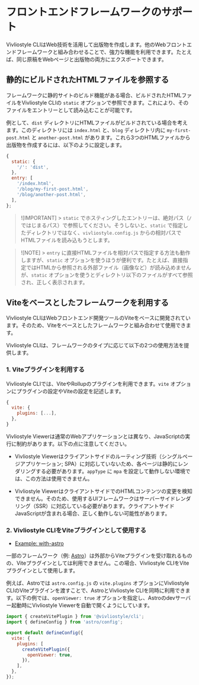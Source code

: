# フロントエンドフレームワークのサポート

Vivliostyle CLIはWeb技術を活用して出版物を作成します。他のWebフロントエンドフレームワークと組み合わせることで、強力な機能を利用できます。たとえば、同じ原稿をWebページと出版物の両方にエクスポートできます。

## 静的にビルドされたHTMLファイルを参照する

フレームワークに静的サイトのビルド機能がある場合、ビルドされたHTMLファイルをVivliostyle CLIの `static` オプションで参照できます。これにより、そのファイルをエントリーとして読み込むことが可能です。

例として、`dist` ディレクトリにHTMLファイルがビルドされている場合を考えます。このディレクトリには `index.html` と、`blog` ディレクトリ内に `my-first-post.html` と `another-post.html` があります。これら3つのHTMLファイルから出版物を作成するには、以下のように設定します。

```js
{
  static: {
    '/': 'dist',
  },
  entry: [
    '/index.html',
    '/blog/my-first-post.html',
    '/blog/another-post.html',
  ],
};
```

> ![IMPORTANT] > `static` でホスティングしたエントリーは、絶対パス（`/` ではじまるパス）で参照してください。そうしないと、`static` で指定したディレクトリではなく、`vivliostyle.config.js` からの相対パスでHTMLファイルを読み込もうとします。

> ![NOTE] > `entry` に直接HTMLファイルを相対パスで指定する方法も動作しますが、`static` オプションを使うほうが便利です。たとえば、直接指定ではHTMLから参照される外部ファイル（画像など）が読み込めませんが、`static` オプションを使うとディレクトリ以下のファイルがすべて参照され、正しく表示されます。

## Viteをベースとしたフレームワークを利用する

Vivliostyle CLIはWebフロントエンド開発ツールのViteをベースに開発されています。そのため、Viteをベースとしたフレームワークと組み合わせて使用できます。

Vivliostyle CLIは、フレームワークのタイプに応じて以下の2つの使用方法を提供します。

### 1. Viteプラグインを利用する

Vivliostyle CLIでは、ViteやRollupのプラグインを利用できます。`vite` オプションにプラグインの設定やViteの設定を記述します。

```js
{
  vite: {
    plugins: [...],
  },
}
```

Vivliostyle Viewerは通常のWebアプリケーションとは異なり、JavaScriptの実行に制約があります。以下の点に注意してください。

- Vivliostyle Viewerはクライアントサイドのルーティング技術（シングルページアプリケーション; SPA）に対応していないため、各ページは静的にレンダリングする必要があります。`appType` に `mpa` を設定して動作しない環境では、この方法は使用できません。

- Vivliostyle ViewerはクライアントサイドでのHTMLコンテンツの変更を検知できません。そのため、使用するUIフレームワークはサーバーサイドレンダリング（SSR）に対応している必要があります。クライアントサイドJavaScriptが含まれる場合、正しく動作しない可能性があります。

### 2. Vivliostyle CLIをViteプラグインとして使用する

- [Example: with-astro](https://github.com/vivliostyle/vivliostyle-cli/tree/main/examples/with-astro)

一部のフレームワーク（例: [Astro](https://astro.build/)）は外部からViteプラグインを受け取れるものの、Viteプラグインとしては利用できません。この場合、Vivliostyle CLIをViteプラグインとして使用します。

例えば、Astroでは `astro.config.js` の `vite.plugins` オプションにVivliostyle CLIのViteプラグインを渡すことで、AstroとVivliostyle CLIを同時に利用できます。以下の例では、`openViewer: true` オプションを指定し、Astroのdevサーバー起動時にVivliostyle Viewerを自動で開くようにしています。

```js
import { createVitePlugin } from '@vivliostyle/cli';
import { defineConfig } from 'astro/config';

export default defineConfig({
  vite: {
    plugins: [
      createVitePlugin({
        openViewer: true,
      }),
    ],
  },
});
```
